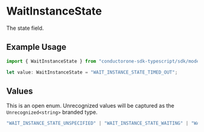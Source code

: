 # WaitInstanceState

The state field.

## Example Usage

```typescript
import { WaitInstanceState } from "conductorone-sdk-typescript/sdk/models/shared";

let value: WaitInstanceState = "WAIT_INSTANCE_STATE_TIMED_OUT";
```

## Values

This is an open enum. Unrecognized values will be captured as the `Unrecognized<string>` branded type.

```typescript
"WAIT_INSTANCE_STATE_UNSPECIFIED" | "WAIT_INSTANCE_STATE_WAITING" | "WAIT_INSTANCE_STATE_COMPLETED" | "WAIT_INSTANCE_STATE_TIMED_OUT" | Unrecognized<string>
```